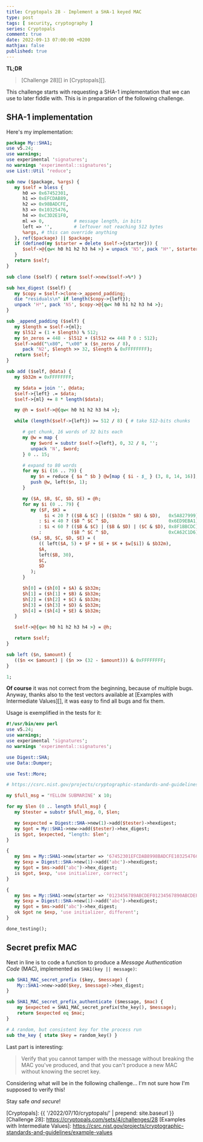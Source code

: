 ```yaml
---
title: Cryptopals 28 - Implement a SHA-1 keyed MAC
type: post
tags: [ security, cryptography ]
series: Cryptopals
comment: true
date: 2022-09-13 07:00:00 +0200
mathjax: false
published: true
---
```


**TL;DR**

> [Challenge 28][] in [Cryptopals][].

This challenge starts with requesting a SHA-1 implementation that we can
use to later fiddle with. This is in preparation of the following
challenge.


## SHA-1 implementation

Here's my implementation:

```perl
package My::SHA1;
use v5.24;
use warnings;
use experimental 'signatures';
no warnings 'experimental::signatures';
use List::Util 'reduce';

sub new ($package, %args) {
   my $self = bless {
      h0 => 0x67452301,
      h1 => 0xEFCDAB89,
      h2 => 0x98BADCFE,
      h3 => 0x10325476,
      h4 => 0xC3D2E1F0,
      ml => 0,           # message length, in bits
      left => '',        # leftover not reaching 512 bytes
      %args, # this can override anything
   }, ref($package) || $package;
   if (defined(my $starter = delete $self->{starter})) {
      $self->@{qw< h0 h1 h2 h3 h4 >} = unpack 'N5', pack 'H*', $starter;
   }
   return $self;
}

sub clone ($self) { return $self->new($self->%*) }

sub hex_digest ($self) {
   my $copy = $self->clone->_append_padding;
   die "residuals\n" if length($copy->{left});
   unpack 'H*', pack 'N5', $copy->@{qw< h0 h1 h2 h3 h4 >};
}

sub _append_padding ($self) {
   my $length = $self->{ml};
   my $l512 = (1 + $length) % 512;
   my $n_zeros = 448 - $l512 + ($l512 <= 448 ? 0 : 512);
   $self->add("\x80", "\x00" x ($n_zeros / 8),
      pack 'N2', $length >> 32, $length & 0xFFFFFFFF);
   return $self;
}

sub add ($self, @data) {
   my $b32m = 0xFFFFFFFF;

   my $data = join '', @data;
   $self->{left} .= $data;
   $self->{ml} += 8 * length($data);

   my @h = $self->@{qw< h0 h1 h2 h3 h4 >};

   while (length($self->{left}) >= 512 / 8) { # take 512-bits chunks

      # get chunk, 16 words of 32 bits each
      my @w = map {
         my $word = substr $self->{left}, 0, 32 / 8, '';
         unpack 'N', $word;
      } 0 .. 15;

      # expand to 80 words
      for my $i (16 .. 79) {
         my $n = reduce { $a ^ $b } @w[map { $i - $_ } (3, 8, 14, 16)];
         push @w, left($n, 1);
      }

      my ($A, $B, $C, $D, $E) = @h;
      for my $i (0 .. 79) {
         my ($F, $K) =
              $i < 20 ? (($B & $C) | (($b32m ^ $B) & $D),   0x5A827999)
            : $i < 40 ? ($B ^ $C ^ $D,                      0x6ED9EBA1)
            : $i < 60 ? (($B & $C) | ($B & $D) | ($C & $D), 0x8F1BBCDC)
            :           ($B ^ $C ^ $D,                      0xCA62C1D6);
         ($A, $B, $C, $D, $E) = (
            (( left($A, 5) + $F + $E + $K + $w[$i]) & $b32m),
            $A,
            left($B, 30),
            $C,
            $D
         );
      }

      $h[0] = ($h[0] + $A) & $b32m;
      $h[1] = ($h[1] + $B) & $b32m;
      $h[2] = ($h[2] + $C) & $b32m;
      $h[3] = ($h[3] + $D) & $b32m;
      $h[4] = ($h[4] + $E) & $b32m;
   }

   $self->@{qw< h0 h1 h2 h3 h4 >} = @h;

   return $self;
}

sub left ($n, $amount) {
   (($n << $amount) | ($n >> (32 - $amount))) & 0xFFFFFFFF;
}

1;
```

**Of course** it was not correct from the beginning, because of multiple
bugs. Anyway, thanks also to the test vectors available at [Examples
with Intermediate Values][], it was easy to find all bugs and fix them.

Usage is exemplified in the tests for it:

```perl
#!/usr/bin/env perl
use v5.24;
use warnings;
use experimental 'signatures';
no warnings 'experimental::signatures';

use Digest::SHA;
use Data::Dumper;

use Test::More;

# https://csrc.nist.gov/projects/cryptographic-standards-and-guidelines/example-values

my $full_msg = 'YELLOW SUBMARINE' x 10;

for my $len (0 .. length $full_msg) {
   my $tester = substr $full_msg, 0, $len;

   my $expected = Digest::SHA->new(1)->add($tester)->hexdigest;
   my $got = My::SHA1->new->add($tester)->hex_digest;
   is $got, $expected, "length: $len";
}

{
   my $ms = My::SHA1->new(starter => '67452301EFCDAB8998BADCFE10325476C3D2E1F0');
   my $exp = Digest::SHA->new(1)->add('abc')->hexdigest;
   my $got = $ms->add('abc')->hex_digest;
   is $got, $exp, 'use initializer, correct';
}

{
   my $ms = My::SHA1->new(starter => '0123456789ABCDEF01234567890ABCDEF0123456');
   my $exp = Digest::SHA->new(1)->add('abc')->hexdigest;
   my $got = $ms->add('abc')->hex_digest;
   ok $got ne $exp, 'use initializer, different';
}

done_testing();
```

## Secret prefix MAC

Next in line is to code a function to produce a *Message Authentication
Code* (MAC), implemented as `SHA1(key || message)`:

```perl
sub SHA1_MAC_secret_prefix ($key, $message) {
    My::SHA1->new->add($key, $message)->hex_digest;
}

sub SHA1_MAC_secret_prefix_authenticate ($message, $mac) {
    my $expected = SHA1_MAC_secret_prefix(the_key(), $message);
    return $expected eq $mac;
}

# A random, but consistent key for the process run
sub the_key { state $key = random_key() }
```

Last part is interesting:

> Verify that you cannot tamper with the message without breaking the
> MAC you've produced, and that you can't produce a new MAC without
> knowing the secret key. 

Considering what will be in the following challenge... I'm not sure how
I'm supposed to verify this!


Stay safe *and secure*!

[Perl]: https://www.perl.org/
[Cryptopals]: {{ '/2022/07/10/cryptopals/' | prepend: site.baseurl }}
[Challenge 28]: https://cryptopals.com/sets/4/challenges/28
[Examples with Intermediate Values]: https://csrc.nist.gov/projects/cryptographic-standards-and-guidelines/example-values
